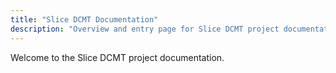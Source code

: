 ```yaml
---
title: "Slice DCMT Documentation"
description: "Overview and entry page for Slice DCMT project documentation."
---
```


Welcome to the Slice DCMT project documentation.
